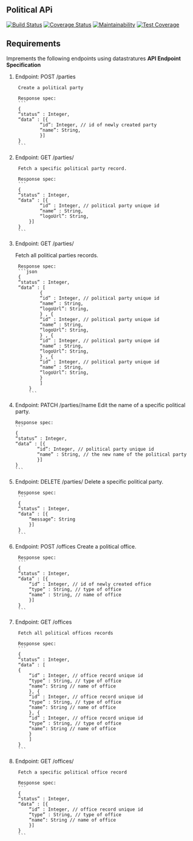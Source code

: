 ## Political APi 
[![Build Status](https://travis-ci.org/martinMutuma/politicoApi-c2.svg?branch=develop)](https://travis-ci.org/martinMutuma/politicoApi-c2)
[![Coverage Status](https://coveralls.io/repos/github/martinMutuma/politicoApi-c2/badge.svg)](https://coveralls.io/github/martinMutuma/politicoApi-c2)
[![Maintainability](https://api.codeclimate.com/v1/badges/b9d93f75e153d157012e/maintainability)](https://codeclimate.com/github/martinMutuma/politicoApi-c2/maintainability)
[![Test Coverage](https://api.codeclimate.com/v1/badges/b9d93f75e153d157012e/test_coverage)](https://codeclimate.com/github/martinMutuma/politicoApi-c2/test_coverage)
## Requirements 
Imprements the following endpoints using datastratures 
**API Endpoint Specification**

1. Endpoint: POST /parties

        Create a political party 

        Response spec:
        ```
        {
        “status” : Integer,
        “data” : [{
                “id”: Integer, // id of newly created party
                “name”: String,
                }]
        } 
        ```
2. Endpoint: GET /parties/<party-id>

        Fetch a specific political party record.

        Response spec:
        ```
        {
        “status” : Integer,
        “data” : [{
                “id” : Integer, // political party unique id
                “name” : String,
                “logoUrl”: String,
            }]
        }
        ```

3. Endpoint: GET /parties/

    Fetch all political parties records.

        Response spec:
        ```json
        {
        “status” : Integer,
        “data” : [
                {
                “id” : Integer, // political party unique id
                “name” : String,
                “logoUrl”: String,
                } , {
                “id” : Integer, // political party unique id
                “name” : String,
                “logoUrl”: String,
                } , {
                “id” : Integer, // political party unique id
                “name” : String,
                “logoUrl”: String,
                } , {
                “id” : Integer, // political party unique id
                “name” : String,
                “logoUrl”: String,
                }
                ]
            }
            ```
4.  Endpoint: PATCH /parties/<party-id>/name
        Edit the name of a specific political party.

        Response spec:
        ```
        {
        “status” : Integer,
        “data” : [{
                “id”: Integer, // political party unique id
                “name” : String, // the new name of the political party
                }]
        }
        ```
5. Endpoint: DELETE /parties/<party-id>
    Delete a specific political party.

        Response spec:
        ```
        {
        “status” : Integer,
        “data” : [{
            “message”: String
            }]
        }
        ```
6. Endpoint: POST /offices
        Create a political office.

        Response spec:
        ```
        {
        “status” : Integer,
        “data” : [{
            “id” : Integer, // id of newly created office
            “type” : String, // type of office
            “name” : String, // name of office
            }]
        }
        ```
7. Endpoint: GET /offices

        Fetch all political offices records

        Response spec:
        ```
        {
        “status” : Integer,
        “data” : [
        {
            “id” : Integer, // office record unique id
            “type” : String, // type of office
            “name”: String // name of office
            }, {
            “id” : Integer, // office record unique id
            “type” : String, // type of office
            “name”: String // name of office
            }, {
            “id” : Integer, // office record unique id
            “type” : String, // type of office
            “name”: String // name of office
            }
            ]
        }
        ```

8. Endpoint: GET /offices/<office-id>

        Fetch a specific political office record

        Response spec:
        ```
        {
        “status” : Integer,
        “data” : [{
            “id” : Integer, // office record unique id
            “type” : String, // type of office
            “name”: String // name of office
            }]
        }
        ```